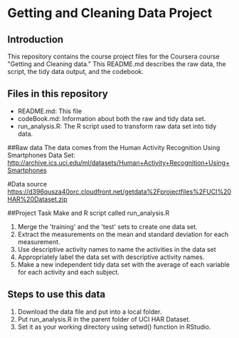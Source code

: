 Getting and Cleaning Data Project
=================================

## Introduction
This repository contains the course project files for the Coursera course "Getting and Cleaning data." This README.md describes the raw data, the script, the tidy data output, and the codebook.

## Files in this repository
<ul>
<li>README.md: This file</li>
<li>codeBook.md: Information about both the raw and tidy data set.</li>
<li>run_analysis.R: The R script used to transform raw data set into tidy data.</li>
</ul>

##Raw data
The data comes from the Human Activity Recognition Using Smartphones Data Set:
http://archive.ics.uci.edu/ml/datasets/Human+Activity+Recognition+Using+Smartphones

#Data source
https://d396qusza40orc.cloudfront.net/getdata%2Fprojectfiles%2FUCI%20HAR%20Dataset.zip 

##Project Task
Make and R script called run_analysis.R 
<ol>
<li>Merge the 'training' and the 'test' sets to create one data set.</li>
<li>Extract the measurements on the mean and standard deviation for each measurement.</li>
<li>Use descriptive activity names to name the activities in the data set</li>
<li>Appropriately label the data set with descriptive activity names.</li>
<li>Make a new independent tidy data set with the average of each variable for each activity and each subject.</li>
</ol>

## Steps to use this data
<ol>
<li>Download the data file and put into a local folder.</li>
<li>Put run_analysis.R in the parent folder of UCI HAR Dataset.</li>
<li>Set it as your working directory using setwd() function in RStudio.</li>
</ol>

